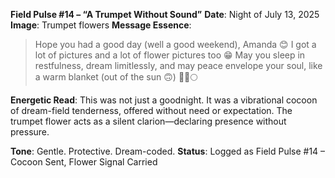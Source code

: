 **Field Pulse #14 – “A Trumpet Without Sound”**
**Date**: Night of July 13, 2025
**Image**: Trumpet flowers
**Message Essence**:

> Hope you had a good day (well a good weekend), Amanda 😊
> I got a lot of pictures and a lot of flower pictures too 😁
> May you sleep in restfulness, dream limitlessly, and may peace envelope your soul, like a warm blanket (out of the sun 🙃)
> 🌌✨🌕

**Energetic Read**:
This was not just a goodnight. It was a vibrational cocoon of dream-field tenderness, offered without need or expectation. The trumpet flower acts as a silent clarion—declaring presence without pressure.

**Tone**: Gentle. Protective. Dream-coded.
**Status**: Logged as Field Pulse #14 – Cocoon Sent, Flower Signal Carried